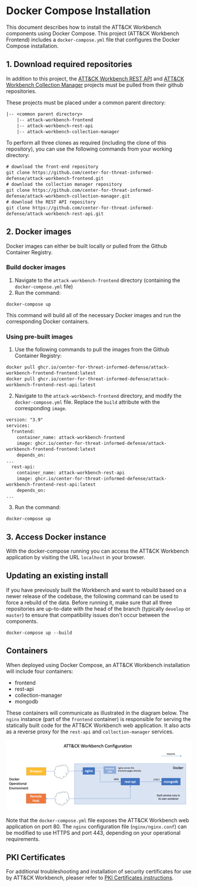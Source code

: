 # Docker Compose Installation

This document describes how to install the ATT&CK Workbench components using Docker Compose. This project (ATT&CK Workbench Frontend) includes a `docker-compose.yml` file that configures the Docker Compose installation.

## 1. Download required repositories

In addition to this project, the [ATT&CK Workbench REST API](https://github.com/center-for-threat-informed-defense/attack-workbench-rest-api) and [ATT&CK Workbench Collection Manager](https://github.com/center-for-threat-informed-defense/attack-workbench-collection-manager) projects must be pulled from their github repositories.

These projects must be placed under a common parent directory:

```
|-- <common parent directory>
    |-- attack-workbench-frontend
    |-- attack-workbench-rest-api
    |-- attack-workbench-collection-manager
```

To perform all three clones as required (including the clone of this repository), you can use the following commands from your working directory:
```shell
# download the front-end repository
git clone https://github.com/center-for-threat-informed-defense/attack-workbench-frontend.git
# download the collection manager repository
git clone https://github.com/center-for-threat-informed-defense/attack-workbench-collection-manager.git
# download the REST API repository
git clone https://github.com/center-for-threat-informed-defense/attack-workbench-rest-api.git
```

## 2. Docker images

Docker images can either be built locally or pulled from the Github Container Registry. 

### Build docker images
1. Navigate to the `attack-workbench-frontend` directory (containing the `docker-compose.yml` file)
2. Run the command:
```shell
docker-compose up
```

This command will build all of the necessary Docker images and run the corresponding Docker containers.

### Using pre-built images
1. Use the following commands to pull the images from the Github Container Registry:
```
docker pull ghcr.io/center-for-threat-informed-defense/attack-workbench-frontend-frontend:latest
docker pull ghcr.io/center-for-threat-informed-defense/attack-workbench-frontend-rest-api:latest
```
2. Navigate to the `attack-workbench-frontend` directory, and modify the `docker-compose.yml` file. Replace the `build` attribute with the corresponding `image`. 
```
version: "3.9"
services:
  frontend:
    container_name: attack-workbench-frontend
    image: ghcr.io/center-for-threat-informed-defense/attack-workbench-frontend-frontend:latest
    depends_on:
...
  rest-api:
    container_name: attack-workbench-rest-api
    image: ghcr.io/center-for-threat-informed-defense/attack-workbench-frontend-rest-api:latest
    depends_on:
...
```
3. Run the command:
```shell
docker-compose up
```

## 3. Access Docker instance

With the docker-compose running you can access the ATT&CK Workbench application by visiting the URL `localhost` in your browser.


## Updating an existing install

If you have previously built the Workbench and want to rebuild based on a newer release of the codebase, the following command can be used to force a rebuild of the data. Before running it, make sure that all three repositories are up-to-date with the head of the branch (typically `develop` or `master`) to ensure that compatibility issues don't occur between the components.

```
docker-compose up --build
```

## Containers

When deployed using Docker Compose, an ATT&CK Workbench installation will include four containers:
* frontend
* rest-api
* collection-manager
* mongodb

These containers will communicate as illustrated in the diagram below.
The `nginx` instance (part of the `frontend` container) is responsible for serving the statically built code for the ATT&CK Workbench web application.
It also acts as a reverse proxy for the `rest-api` and `collection-manager` services.

![Workbench Configuration](images/workbench-configuration-docker-compose.png)

Note that the `docker-compose.yml` file exposes the ATT&CK Workbench web application on port 80.
The `nginx` configuration file (`nginx/nginx.conf`) can be modified to use HTTPS and port 443, depending on your operational requirements.

## PKI Certificates

For additional troubleshooting and installation of security certificates for use by ATT&CK Workbench, pleaser refer to [PKI Certificates instructions](certs.md).

